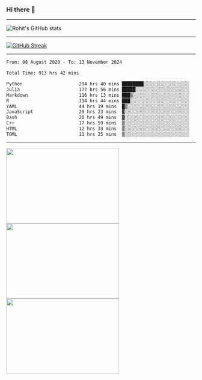### Hi there 👋

<hr/>

![Rohit's GitHub stats](https://github-readme-stats.vercel.app/api?username=RohitRathore1&show_icons=true&theme=transparent)

<hr/>

[![GitHub Streak](http://github-readme-streak-stats.herokuapp.com?user=RohitRathore1&theme=dark&mode=weekly)](https://git.io/streak-stats)

<hr/>

<!--START_SECTION:waka-->

```txt
From: 08 August 2020 - To: 13 November 2024

Total Time: 913 hrs 42 mins

Python                     294 hrs 40 mins ████████░░░░░░░░░░░░░░░░░   32.25 %
Julia                      177 hrs 56 mins █████░░░░░░░░░░░░░░░░░░░░   19.48 %
Markdown                   116 hrs 13 mins ███▒░░░░░░░░░░░░░░░░░░░░░   12.72 %
R                          114 hrs 44 mins ███░░░░░░░░░░░░░░░░░░░░░░   12.56 %
YAML                       44 hrs 19 mins  █▒░░░░░░░░░░░░░░░░░░░░░░░   04.85 %
JavaScript                 29 hrs 23 mins  ▓░░░░░░░░░░░░░░░░░░░░░░░░   03.22 %
Bash                       20 hrs 49 mins  ▓░░░░░░░░░░░░░░░░░░░░░░░░   02.28 %
C++                        17 hrs 59 mins  ▒░░░░░░░░░░░░░░░░░░░░░░░░   01.97 %
HTML                       12 hrs 33 mins  ▒░░░░░░░░░░░░░░░░░░░░░░░░   01.37 %
TOML                       11 hrs 25 mins  ▒░░░░░░░░░░░░░░░░░░░░░░░░   01.25 %
```

<!--END_SECTION:waka-->

<hr/>

<p>
  <img src="https://wakatime.com/share/@TeAmp0is0N/0205e68a-e5ed-48bf-b870-3c94c1fa77d3.svg" width="300" height="200">
  <img src="https://wakatime.com/share/@TeAmp0is0N/3935ee43-08a3-493e-8b95-60c1f9204b15.svg" width="300" height="200">
  <img src="https://wakatime.com/share/@TeAmp0is0N/8717aacc-7340-44e0-abb1-987dc9823fcd.svg" width="300" height="200">
</p>




